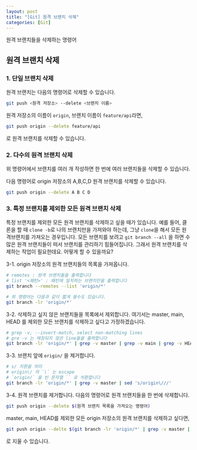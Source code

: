 ```yaml
---
layout: post
title: "[Git] 원격 브랜치 삭제"
categories: [Git]
---
```


원격 브랜치들을 삭제하는 명령어

## 원격 브랜치 삭제
### 1. 단일 브랜치 삭제
원격 브랜치는 다음의 명령어로 삭제할 수 있습니다.
```bash
git push <원격 저장소> --delete <브랜치 이름> 
```

원격 저장소의 이름이 `origin`, 브랜치 이름이 `feature/api`라면,
```bash
git push origin --delete feature/api
```
로 원격 브랜치를 삭제할 수 있습니다.


### 2. 다수의 원격 브랜치 삭제
위 명령어에서 브랜치를 여러 개 작성하면 한 번에 여러 브랜치들을 삭제할 수 있습니다.

다음 명령어로 origin 저장소의 A,B,C,D 원격 브랜치를 삭제할 수 있습니다.
```bash
git push origin --delete A B C D
```

### 3. 특정 브랜치를 제외한 모든 원격 브랜치 삭제
특정 브랜치를 제외한 모든 원격 브랜치를 삭제하고 싶을 때가 있습니다.
예를 들어, 클론을 할 때 `clone -b`로 나의 브랜치만을 가져와야 하는데, 그냥 `clone`을 해서
모든 원격브랜치를 가져오는 경우입니다. 모든 브랜치를 보려고 `git branch --all` 을 하면 
수많은 원격 브랜치들이 떠서 브랜치를 관리하기 힘들어집니다. 그래서 원격 브랜치를 삭제하는 작업이 필요한데요.
어떻게 할 수 있을까요?

3-1. origin 저장소의 원격 브랜치들의 목록을 가져옵니다.

```bash
# remotes : 원격 브랜치들을 출력합니다
# list '<패턴>' : 패턴에 일치하는 브랜치만을 출력합니다
git branch --remotes --list 'origin/*'

# 위 명령어는 다음과 같이 짧게 쓸수도 있습니다.
git branch -lr 'origin/*'
```

3-2. 삭제하고 싶지 않은 브랜치들을 목록에서 제외합니다.
여기서는 master, main, HEAD 를 제외한 모든 브랜치를 삭제하고 싶다고 가정하겠습니다.
   
```bash
# grep -v, --invert-match, select non-matching lines
# gre -v 는 매칭되지 않은 line들을 출력합니다
git branch -lr 'origin/*' | grep -v master | grep -v main | grep -v HEAD
```

3-3. 브랜치 앞에 `origin/` 을 제거합니다.

```bash
# s/ 치환을 의미
# origin\/ 의 `\` 는 escape
# `origin/` 을 빈 문자열 `` 로 치환합니다
git branch -lr 'origin/*' | grep -v master | sed 's/origin\///'
```

3-4. 원격 브랜치를 제거합니다.
다음의 명령어로 원격 브랜치들을 한 번에 삭제합니다.

   
```bash
git push origin --delete $(원격 브랜치 목록을 가져오는 명령어)
```

master, main, HEAD를 제외한 모든 origin 저장소의 원격 브랜치를 삭제하고 싶다면,

```bash
git push origin --delte $(git branch -lr 'origin/*' | grep -v master | grep -v main | grep -v HEAD | sed 's/origin\///')
```
로 지울 수 있습니다.
